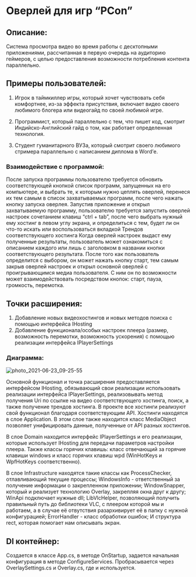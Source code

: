 # Оверлей для игр “PCon”


## Описание:

Система просмотра видео во время работы с десктопными приложениями, рассчитанная в первую очередь на аудиторию геймеров, с целью предоставления возможности потребления контента параллельно.

## Примеры пользователей:

1. Игрок в таймкиллер игры, который хочет чувствовать себя комфортнее, из-за эффекта присутствия, включает видео своего любимого блогера или видеогайд по своей любимой игре.

2. Программист, который параллельно с тем, что пишет код, смотрит Индийско-Английский гайд о том, как работает определенная технология.

3. Студент гуманитарного ВУЗа, который смотрит своего любимого стримера параллельно с написанием диплома в Word’е.


### Взаимодействие с программой:

После запуска программы пользователю требуется обновить соответствующей кнопкой список программ, запущенных на его компьютере, и выбрать те, к которым нужно цеплять оверлей, перенеся их тем самым в список захватываемых программ, после чего нажать кнопку запуска оверлея.
	Запустив приложение и открыл захватываемую программу, пользователю требуется запустить оверлей настроек сочетанием клавиш “ctrl + tab”, после чего выбрать нужный ему хостинг в левом углу экрана, и определиться с тем, будет ли он что-то искать или воспользоваться вкладкой Трендов соответствующего хостинга
	Когда оверлей настроек выдаст ему полученные результаты, пользователь может ознакомиться с описанием каждого или лишь с заголовком в названии кнопки соответствующего результата.
	После того как пользователь определится с выбором, он может нажать кнопку старт, тем самым закрыв оверлей настроек и открыл основной оверлей с проигрывающимся медиа пользователя. С ним он по возможности может взаимодействовать посредством кнопок: старт, пауза, громкость, перемотка. 



## Точки расширения: 
1. Добавление новых видеохостингов и новых методов поиска с помощью интерфейса IHosting
2. Добавление функционала/особых настроек плеера (размер, возможность перемотки, возможность ускорения) с помощью реализации интерфейса IPlayerSettings

### Диаграмма:

![photo_2021-06-23_09-25-55](https://user-images.githubusercontent.com/55377473/123035639-12301c80-d405-11eb-8cdb-850fb1897258.jpg)

Основной функционал и точка расширения предоставляется интерфейсом IHosting, обязывающий свои реализации использовать реализации интерфейса IPlayerSettings, реализовывать метод получения Uri по ссылке на видео соответствующего хостинга, поиск,  а также получение трендов хостинга. В проекте все хостинги реализуют свой функционал благодаря соответствующим API. Хостинги находятся в слое Application. В этом слое также находится класс MediaObject позволяет унифицировать данные, полученные от API разных хостингов.

В слое Domain находится интерфейс IPlayerSettings и его реализации, которые использует IHosting для передачи параметров настройки плеера. Также классы горячих клавишь: класс отвечающий за горячие клавиши windows и класс горячих клавиш wpd (WinHotKeys и WpfHotKeys соответственно).

В слое Infrastructure находятся такие классы как ProcessChecker, отлавливающий текущие процессы; WindowsInfo - ответственный за получение информации о закрепленном приложении; WindowSnapper, который и реализует технологию Overlay, закрепляя окна друг к другу; WinApi подключает нужные dll; LibVlcHelper, позволяющий получить правильный путь до библиотеки VLC, с плеером которой мы и работаем, а в случае её отвутствия разархивирует её в папку с нужной конфигурацией; ErrorHandler - класс обработки ошибок; И структура rect, которая помогает нам описывать экран.

## DI контейнер:
 Создается в классе App.cs, в методе OnStartup, задается начальная конфигурация в методе ConfigureServices. Пробрасывается через OverlaySettings.cs и Overlay.cs, где и используется.
 
